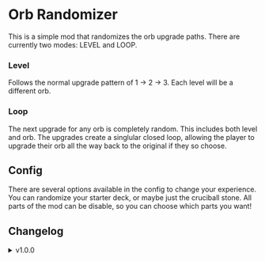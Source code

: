 # Orb Randomizer
This is a simple mod that randomizes the orb upgrade paths. There are currently two modes: LEVEL and LOOP.

### Level
Follows the normal upgrade pattern of 1 -> 2 -> 3. Each level will be a different orb.

### Loop
The next upgrade for any orb is completely random. This includes both level and orb. The upgrades create a singlular closed loop, allowing the player to upgrade their orb all the way back to the original if they so choose.

## Config
There are several options available in the config to change your experience. You can randomize your starter deck, or maybe just the cruciball stone. All parts of the mod can be disable, so you can choose which parts you want!

## Changelog
<details>
  <summary> v1.0.0 </summary>
     <ul> <li>Initial Commit</li> </ul>
</details>
